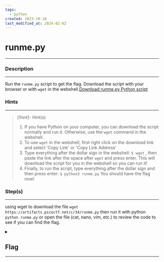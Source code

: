 ```yaml
---
tags:
  - python
created: 2023-10-18
last_modified_at: 2024-02-02
---
```

# runme.py
---
### Description
---
Run the `runme.py` script to get the flag. Download the script with your browser or with `wget` in the webshell.[Download runme.py Python script](https://artifacts.picoctf.net/c/34/runme.py)
### Hints
---

> [!hint]- Hint(s)
> 1. If you have Python on your computer, you can download the script normally and run it. Otherwise, use the `wget` command in the webshell.
> 2. To use `wget` in the webshell, first right click on the download link and select 'Copy Link' or 'Copy Link Address'
> 3. Type everything after the dollar sign in the webshell: `$ wget` , then paste the link after the space after `wget` and press enter. This will download the script for you in the webshell so you can run it!
> 4. Finally, to run the script, type everything after the dollar sign and then press enter: `$ python3 runme.py` You should have the flag now!

### Step(s)
---
using wget to download the file `wget https://artifacts.picoctf.net/c/34/runme.py` then run it with python `python runme.py` or open the file (cat, nano, vim, etc.) to review the code to see if you can find the flag.
<details>
  <summary><h2>Flag</h2><hr></summary>picoCTF{run_s4n1ty_run}
</details>